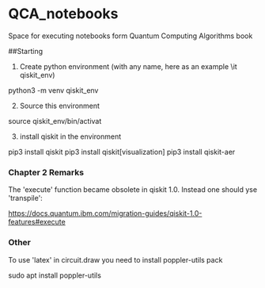 # QCA_notebooks
Space for executing notebooks form Quantum Computing Algorithms book

##Starting
1. Create python environment (with any name, here as an example \it qiskit_env)

python3 -m venv qiskit_env

2. Source this environment

source qiskit_env/bin/activat

3. install qiskit in the environment

pip3 install qiskit
pip3 install qiskit[visualization]
pip3 install qiskit-aer


### Chapter 2 Remarks

The 'execute' function became obsolete in qiskit 1.0. Instead one should yse 'transpile':

https://docs.quantum.ibm.com/migration-guides/qiskit-1.0-features#execute

### Other
To use 'latex' in circuit.draw you need to install poppler-utils pack

sudo apt install poppler-utils


